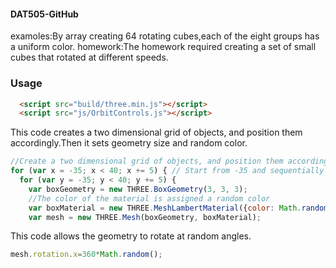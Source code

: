 #### DAT505-GitHub ####
examoles:By array creating 64 rotating cubes,each of the eight groups has a uniform color.
homework:The homework required creating a set of small cubes that rotated at different speeds.
### Usage ###
```html
  <script src="build/three.min.js"></script>
  <script src="js/OrbitControls.js"></script>
  ```
This code creates a two dimensional grid of objects, and position them accordingly.Then it sets geometry size and random color.
  ```javascript
  //Create a two dimensional grid of objects, and position them accordingly
  for (var x = -35; x < 40; x += 5) { // Start from -35 and sequentially add one every 5 pixels
    for (var y = -35; y < 40; y += 5) {
      var boxGeometry = new THREE.BoxGeometry(3, 3, 3);
      //The color of the material is assigned a random color
      var boxMaterial = new THREE.MeshLambertMaterial({color: Math.random() * 0xFFFFFF/*position:Math.random(),rot:Math.random()*/});
      var mesh = new THREE.Mesh(boxGeometry, boxMaterial);
  ```
  This code allows the geometry to rotate at random angles.
  ```javascript
  mesh.rotation.x=360*Math.random();
  ```
